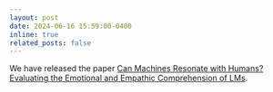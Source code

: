 ```yaml
---
layout: post
date: 2024-06-16 15:59:00-0400
inline: true
related_posts: false
---
```


We have released the paper [Can Machines Resonate with Humans? Evaluating the Emotional and Empathic Comprehension of LMs](https://arxiv.org/abs/2406.11250).
